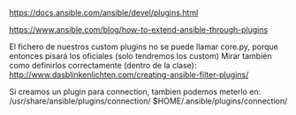 https://docs.ansible.com/ansible/devel/plugins.html


https://www.ansible.com/blog/how-to-extend-ansible-through-plugins

El fichero de nuestros custom plugins no se puede llamar core.py, porque entonces pisará los oficiales (solo tendremos los custom)
Mirar también como definirlos correctamente (dentro de la clase): http://www.dasblinkenlichten.com/creating-ansible-filter-plugins/



Si creamos un plugin para connection, tambien podemos meterlo en:
/usr/share/ansible/plugins/connection/
$HOME/.ansible/plugins/connection/
